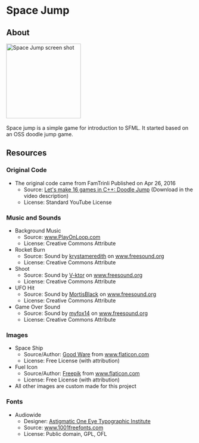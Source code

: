# Space Jump
## About
<img width="200px" src="http://easterniowasound.com/SpaceJump.png" alt="Space Jump screen shot">
<br><br>Space jump is a simple game for introduction to SFML. It started based on an OSS doodle jump game.

## Resources
### Original Code
 - The original code came from FamTrinli Published on Apr 26, 2016  
   - Source: <a href="https://www.youtube.com/watch?v=7Vf_vQIUk5Q">Let's make 16 games in C++: Doodle Jump</a> (Download in the video description)
   - License: Standard YouTube License

### Music and Sounds
 - Background Music
   - Source: <a href="https://www.playonloop.com/2018-music-loops/galaxy-nauts/">www.PlayOnLoop.com</a>
   - License: Creative Commons Attribute
 - Rocket Burn
   - Source: Sound by <a href="https://freesound.org/people/krystameredith/">krystameredith</a> on <a href="https://freesound.org/people/krystameredith/sounds/421127/">www.freesound.org</a>
   - License: Creative Commons Attribute
 - Shoot
   - Source: Sound by <a href="https://freesound.org/people/V-ktor/">V-ktor</a> on <a href="https://freesound.org/people/V-ktor/sounds/435417/">www.freesound.org</a>
   - License: Creative Commons Attribute
 - UFO Hit
   - Source: Sound by <a href="https://freesound.org/people/MortisBlack/">MortisBlack</a> on <a href="https://freesound.org/people/MortisBlack/sounds/385051/">www.freesound.org</a>
   - License: Creative Commons Attribute
 - Game Over Sound
   - Source: Sound by <a href="https://freesound.org/people/myfox14/">myfox14</a> on <a href="https://freesound.org/people/myfox14/sounds/382310/">www.freesound.org</a>
   - License: Creative Commons Attribute
   
### Images
 - Space Ship 
   - Source/Author: <a href="https://www.flaticon.com/authors/good-ware">Good Ware</a> from <a href="https://www.flaticon.com/">www.flaticon.com</a>
   - License: Free License (with attribution)
 - Fuel Icon
   - Source/Author: <a href="https://www.flaticon.com/authors/freepik">Freepik</a> from <a href="https://www.flaticon.com/">www.flaticon.com</a>
   - License: Free License (with attribution)
 - All other images are custom made for this project
 
 ### Fonts
  - Audiowide
    - Designer: <a href="https://www.1001freefonts.com/search.php?d=1&q=Astigmatic+One+Eye+Typographic+Institute">Astigmatic One Eye Typographic Institute</a>
    - Source: <a href="https://www.1001freefonts.com/audiowide.font">www.1001freefonts.com</a>
    - License: Public domain, GPL, OFL